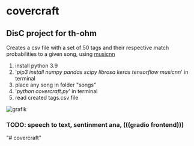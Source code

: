 # covercraft
## DisC project for th-ohm

Creates a csv file with a set of 50 tags and their respective match probabilities to a given song, using [musicnn](https://github.com/jordipons/musicnn)  

1. install python 3.9
2. '_pip3 install numpy pandas scipy librosa keras tensorflow musicnn_' in terminal
3. place any song in folder "songs"
4. '_python covercraft.py_' in terminal
5. read created tags.csv file

![grafik](https://github.com/julian6077/covercraft/assets/146760878/e1472441-b9bd-4660-877d-8e7b33b94f5b)

### TODO: speech to text, sentinment ana, (((gradio frontend)))
"# covercraft" 
